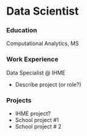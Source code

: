 # Data Scientist

### Education
Computational Analytics, MS

### Work Experience
Data Specialist @ IHME
- Describe project (or role?)

### Projects 
- IHME project?
- School project #1
- School project # 2
